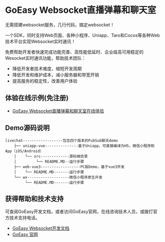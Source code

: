 # GoEasy Websocket直播弹幕和聊天室

无需搭建websocket服务，几行代码，搞定websocket！

一个SDK，同时支持Web页面、各种小程序、Uniapp、Taro和Cocos等各种Web技术平台实现Websocket实时通讯！

免费帮助开发者快速完成功能完善、高性能低延时、企业级高可用稳定的Wesocket实时通讯功能，帮助技术团队：
* 降低开发者技术难度，缩短开发周期
* 降低开发和维护成本，减小服务器和带宽开销
* 提高服务的稳定性，改善用户体验


## 体验在线示例(免注册)
* [GoEasy Websocket直播弹幕和聊天室在线体验](https://www.goeasy.io/cn/demos/demos.html#livechat)


## Demo源码说明

````
livechat------------------包含四个版本的PubSub聊天demo
    ├── uniapp-vue---------------基于Uniapp，可直接编译为H5，微信小程序和App（iOS/Android）
    │    └── src-------------源码根目录  
    │         └── README.MD--运行步骤
    ├── web-vue3------------------PC版Demo，基于vue3开发   
    │    └── README.MD-------运行步骤
    └── wx-------------------微信小程序原生开发
         └── README.MD-------运行步骤
````

## 获得帮助和技术支持
可查阅GoEasy开发文档，或者访问GoEasy官网，在线咨询技术人员，或拨打官方技术支持电话。
* [GoEasy Websocket开发文档](https://docs.goeasy.io/2.x/pubsub)
* [GoEasy 官网](https://www.goeasy.io)

